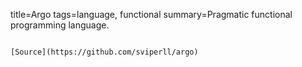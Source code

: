 title=Argo
tags=language, functional
summary=Pragmatic functional programming language.
~~~~~~

[Source](https://github.com/sviperll/argo)

